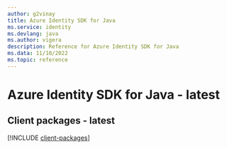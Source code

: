 ```yaml
---
author: g2vinay
title: Azure Identity SDK for Java
ms.service: identity
ms.devlang: java
ms.author: vigera
description: Reference for Azure Identity SDK for Java
ms.data: 11/10/2022
ms.topic: reference
---
```

# Azure Identity SDK for Java - latest

## Client packages - latest
[!INCLUDE [client-packages](identity-client-index.md)]